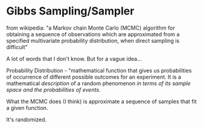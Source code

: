 # Gibbs Sampling/Sampler

from wikipedia: "a Markov chain Monte Carlo (MCMC) algorithm for obtaining a sequence of observations which are approximated from a specified multivariate probability distribution, when direct sampling is difficult"

A lot of words that I don't know. But for a vague idea...

Probability Distribution - "mathematical function that gives us probabilities of occurrence of different possible outcomes for an experiment. It is a mathematical *description* of a random phenomenon *in terms of its sample space and the probabilities of events*.

What the MCMC does (I think) is approximate a sequence of samples that fit a given function.

It's randomized.